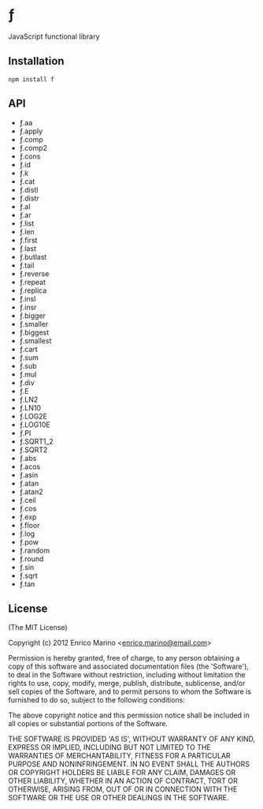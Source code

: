 # ƒ

JavaScript functional library

## Installation

    npm install f

## API

- ƒ.aa
- ƒ.apply
- ƒ.comp
- ƒ.comp2
- ƒ.cons
- ƒ.id
- ƒ.k
- ƒ.cat
- ƒ.distl
- ƒ.distr
- ƒ.al
- ƒ.ar
- ƒ.list
- ƒ.len
- ƒ.first
- ƒ.last
- ƒ.butlast
- ƒ.tail
- ƒ.reverse
- ƒ.repeat
- ƒ.replica
- ƒ.insl
- ƒ.insr
- ƒ.bigger
- ƒ.smaller
- ƒ.biggest
- ƒ.smallest
- ƒ.cart
- ƒ.sum
- ƒ.sub
- ƒ.mul
- ƒ.div
- ƒ.E
- ƒ.LN2
- ƒ.LN10
- ƒ.LOG2E
- ƒ.LOG10E
- ƒ.PI
- ƒ.SQRT1_2
- ƒ.SQRT2
- ƒ.abs
- ƒ.acos
- ƒ.asin
- ƒ.atan
- ƒ.atan2
- ƒ.ceil
- ƒ.cos
- ƒ.exp
- ƒ.floor
- ƒ.log
- ƒ.pow
- ƒ.random
- ƒ.round
- ƒ.sin
- ƒ.sqrt
- ƒ.tan

## License

(The MIT License)

Copyright (c) 2012 Enrico Marino &lt;enrico.marino@email.com&gt;

Permission is hereby granted, free of charge, to any person obtaining
a copy of this software and associated documentation files (the
'Software'), to deal in the Software without restriction, including
without limitation the rights to use, copy, modify, merge, publish,
distribute, sublicense, and/or sell copies of the Software, and to
permit persons to whom the Software is furnished to do so, subject to
the following conditions:

The above copyright notice and this permission notice shall be
included in all copies or substantial portions of the Software.

THE SOFTWARE IS PROVIDED 'AS IS', WITHOUT WARRANTY OF ANY KIND,
EXPRESS OR IMPLIED, INCLUDING BUT NOT LIMITED TO THE WARRANTIES OF
MERCHANTABILITY, FITNESS FOR A PARTICULAR PURPOSE AND NONINFRINGEMENT.
IN NO EVENT SHALL THE AUTHORS OR COPYRIGHT HOLDERS BE LIABLE FOR ANY
CLAIM, DAMAGES OR OTHER LIABILITY, WHETHER IN AN ACTION OF CONTRACT,
TORT OR OTHERWISE, ARISING FROM, OUT OF OR IN CONNECTION WITH THE
SOFTWARE OR THE USE OR OTHER DEALINGS IN THE SOFTWARE.